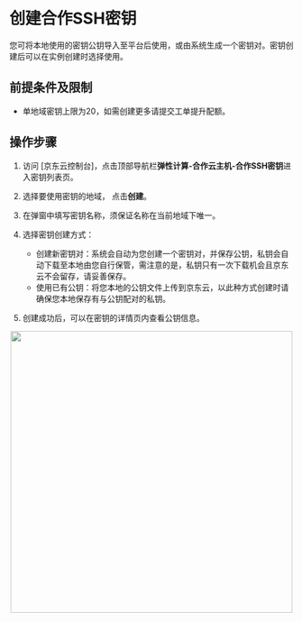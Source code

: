 # 创建合作SSH密钥

您可将本地使用的密钥公钥导入至平台后使用，或由系统生成一个密钥对。密钥创建后可以在实例创建时选择使用。

## 前提条件及限制

* 单地域密钥上限为20，如需创建更多请提交工单提升配额。

## 操作步骤
1. 访问 [京东云控制台]，点击顶部导航栏**弹性计算-合作云主机-合作SSH密钥**进入密钥列表页。
2. 选择要使用密钥的地域， 点击**创建**。
3. 在弹窗中填写密钥名称，须保证名称在当前地域下唯一。
4. 选择密钥创建方式：<br>
   * 创建新密钥对：系统会自动为您创建一个密钥对，并保存公钥，私钥会自动下载至本地由您自行保管，需注意的是，私钥只有一次下载机会且京东云不会留存，请妥善保存。
   * 使用已有公钥：将您本地的公钥文件上传到京东云，以此种方式创建时请确保您本地保存有与公钥配对的私钥。
   
5. 创建成功后，可以在密钥的详情页内查看公钥信息。

<div align="center"><img src="https://img1.jcloudcs.com/cn/image/vm/Operation-Guide-keypair-create1.png" width="500"></div>



  [1]: https://cns-console.jdcloud.com/host/ssh/list
  [2]: https://console.jdcloud.com/
